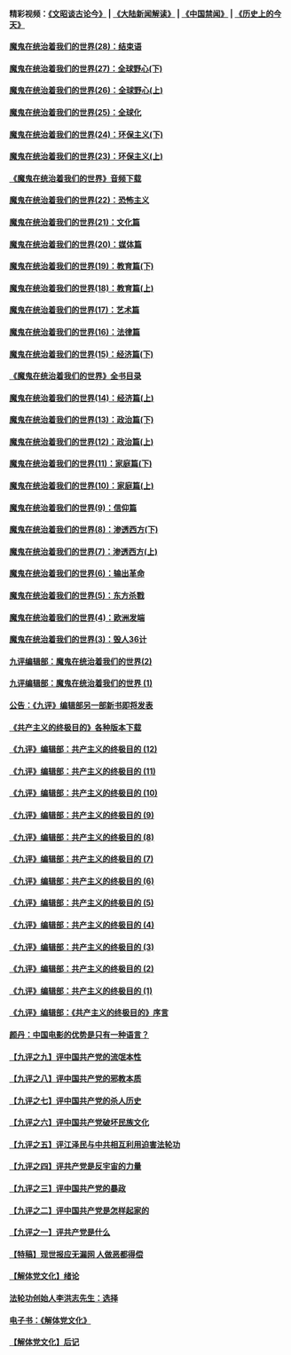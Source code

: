#### 精彩视频：[《文昭谈古论今》](https://github.com/gfw-breaker/wenzhao/blob/master/README.md?t=01081230) | [《大陆新闻解读》](https://github.com/gfw-breaker/ntdtv-comedy/blob/master/README.md?t=01081230) | [《中国禁闻》](https://github.com/gfw-breaker/ntdtv-news/blob/master/README.md?t=01081230) | [《历史上的今天》](https://github.com/gfw-breaker/today-in-history/blob/master/README.md?t=01081230) 

#### [魔鬼在统治着我们的世界(28)：结束语](../pages/nsc422/n10936246.md?t=01081230) 

#### [魔鬼在统治着我们的世界(27)：全球野心(下)](../pages/nsc422/n10928319.md?t=01081230) 

#### [魔鬼在统治着我们的世界(26)：全球野心(上)](../pages/nsc422/n10900318.md?t=01081230) 

#### [魔鬼在统治着我们的世界(25)：全球化](../pages/nsc422/n10788205.md?t=01081230) 

#### [魔鬼在统治着我们的世界(24)：环保主义(下)](../pages/nsc422/n10695307.md?t=01081230) 

#### [魔鬼在统治着我们的世界(23)：环保主义(上)](../pages/nsc422/n10688613.md?t=01081230) 

#### [《魔鬼在统治着我们的世界》音频下载](../pages/nsc422/n10635553.md?t=01081230) 

#### [魔鬼在统治着我们的世界(22)：恐怖主义](../pages/nsc422/n10614727.md?t=01081230) 

#### [魔鬼在统治着我们的世界(21)：文化篇](../pages/nsc422/n10597706.md?t=01081230) 

#### [魔鬼在统治着我们的世界(20)：媒体篇](../pages/nsc422/n10586579.md?t=01081230) 

#### [魔鬼在统治着我们的世界(19)：教育篇(下)](../pages/nsc422/n10564808.md?t=01081230) 

#### [魔鬼在统治着我们的世界(18)：教育篇(上)](../pages/nsc422/n10526970.md?t=01081230) 

#### [魔鬼在统治着我们的世界(17)：艺术篇](../pages/nsc422/n10499093.md?t=01081230) 

#### [魔鬼在统治着我们的世界(16)：法律篇](../pages/nsc422/n10485969.md?t=01081230) 

#### [魔鬼在统治着我们的世界(15)：经济篇(下)](../pages/nsc422/n10469975.md?t=01081230) 

#### [《魔鬼在统治着我们的世界》全书目录](../pages/nsc422/n10464261.md?t=01081230) 

#### [魔鬼在统治着我们的世界(14)：经济篇(上)](../pages/nsc422/n10457370.md?t=01081230) 

#### [魔鬼在统治着我们的世界(13)：政治篇(下)](../pages/nsc422/n10448270.md?t=01081230) 

#### [魔鬼在统治着我们的世界(12)：政治篇(上)](../pages/nsc422/n10444576.md?t=01081230) 

#### [魔鬼在统治着我们的世界(11)：家庭篇(下)](../pages/nsc422/n10440961.md?t=01081230) 

#### [魔鬼在统治着我们的世界(10)：家庭篇(上)](../pages/nsc422/n10435448.md?t=01081230) 

#### [魔鬼在统治着我们的世界(9)：信仰篇](../pages/nsc422/n10432159.md?t=01081230) 

#### [魔鬼在统治着我们的世界(8)：渗透西方(下)](../pages/nsc422/n10429603.md?t=01081230) 

#### [魔鬼在统治着我们的世界(7)：渗透西方(上)](../pages/nsc422/n10426013.md?t=01081230) 

#### [魔鬼在统治着我们的世界(6)：输出革命](../pages/nsc422/n10421536.md?t=01081230) 

#### [魔鬼在统治着我们的世界(5)：东方杀戮](../pages/nsc422/n10417707.md?t=01081230) 

#### [魔鬼在统治着我们的世界(4)：欧洲发端](../pages/nsc422/n10414890.md?t=01081230) 

#### [魔鬼在统治着我们的世界(3)：毁人36计](../pages/nsc422/n10411583.md?t=01081230) 

#### [九评编辑部：魔鬼在统治着我们的世界(2)](../pages/nsc422/n10410036.md?t=01081230) 

#### [九评编辑部：魔鬼在统治着我们的世界 (1)](../pages/nsc422/n10406825.md?t=01081230) 

#### [公告：《九评》编辑部另一部新书即将发表](../pages/nsc422/n10405104.md?t=01081230) 

#### [《共产主义的终极目的》各种版本下载](../pages/nsc422/n10022138.md?t=01081230) 

#### [《九评》编辑部：共产主义的终极目的 (12)](../pages/nsc422/n9933272.md?t=01081230) 

#### [《九评》编辑部：共产主义的终极目的 (11)](../pages/nsc422/n9924973.md?t=01081230) 

#### [《九评》编辑部：共产主义的终极目的 (10)](../pages/nsc422/n9920883.md?t=01081230) 

#### [《九评》编辑部：共产主义的终极目的 (9)](../pages/nsc422/n9916363.md?t=01081230) 

#### [《九评》编辑部：共产主义的终极目的 (8)](../pages/nsc422/n9912488.md?t=01081230) 

#### [《九评》编辑部：共产主义的终极目的 (7)](../pages/nsc422/n9901176.md?t=01081230) 

#### [《九评》编辑部：共产主义的终极目的 (6)](../pages/nsc422/n9899359.md?t=01081230) 

#### [《九评》编辑部：共产主义的终极目的 (5)](../pages/nsc422/n9893174.md?t=01081230) 

#### [《九评》编辑部：共产主义的终极目的 (4)](../pages/nsc422/n9891246.md?t=01081230) 

#### [《九评》编辑部：共产主义的终极目的 (3)](../pages/nsc422/n9879879.md?t=01081230) 

#### [《九评》编辑部：共产主义的终极目的 (2)](../pages/nsc422/n9876205.md?t=01081230) 

#### [《九评》编辑部：共产主义的终极目的 (1)](../pages/nsc422/n9865857.md?t=01081230) 

#### [《九评》编辑部：《共产主义的终极目的》序言](../pages/nsc422/n9862666.md?t=01081230) 

#### [颜丹：中国电影的优势是只有一种语言？](../pages/nsc422/n9583062.md?t=01081230) 

#### [【九评之九】评中国共产党的流氓本性](../pages/nsc422/n737542.md?t=01081230) 

#### [【九评之八】评中国共产党的邪教本质](../pages/nsc422/n735942.md?t=01081230) 

#### [【九评之七】评中国共产党的杀人历史](../pages/nsc422/n733806.md?t=01081230) 

#### [【九评之六】评中国共产党破坏民族文化](../pages/nsc422/n731667.md?t=01081230) 

#### [【九评之五】评江泽民与中共相互利用迫害法轮功](../pages/nsc422/n730058.md?t=01081230) 

#### [【九评之四】评共产党是反宇宙的力量](../pages/nsc422/n727814.md?t=01081230) 

#### [【九评之三】评中国共产党的暴政](../pages/nsc422/n725597.md?t=01081230) 

#### [【九评之二】评中国共产党是怎样起家的](../pages/nsc422/n723946.md?t=01081230) 

#### [【九评之一】评共产党是什么](../pages/nsc422/n722529.md?t=01081230) 

#### [【特稿】现世报应无漏网 人做恶都得偿](../pages/nsc422/n4215167.md?t=01081230) 

#### [【解体党文化】绪论](../pages/nsc422/n1449356.md?t=01081230) 

#### [法轮功创始人李洪志先生：选择](../pages/nsc422/n3580738.md?t=01081230) 

#### [电子书：《解体党文化》](../pages/nsc422/n1573484.md?t=01081230) 

#### [【解体党文化】后记](../pages/nsc422/n1531999.md?t=01081230) 

